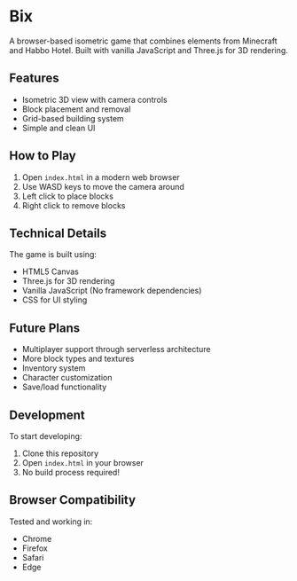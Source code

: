 # Bix

A browser-based isometric game that combines elements from Minecraft and Habbo Hotel. Built with vanilla JavaScript and Three.js for 3D rendering.

## Features

- Isometric 3D view with camera controls
- Block placement and removal
- Grid-based building system
- Simple and clean UI

## How to Play

1. Open `index.html` in a modern web browser
2. Use WASD keys to move the camera around
3. Left click to place blocks
4. Right click to remove blocks

## Technical Details

The game is built using:
- HTML5 Canvas
- Three.js for 3D rendering
- Vanilla JavaScript (No framework dependencies)
- CSS for UI styling

## Future Plans

- Multiplayer support through serverless architecture
- More block types and textures
- Inventory system
- Character customization
- Save/load functionality

## Development

To start developing:
1. Clone this repository
2. Open `index.html` in your browser
3. No build process required!

## Browser Compatibility

Tested and working in:
- Chrome
- Firefox
- Safari
- Edge 